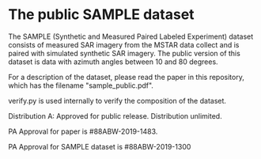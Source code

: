 # The public SAMPLE dataset

The SAMPLE (Synthetic and Measured Paired Labeled Experiment) dataset consists of measured SAR imagery from the MSTAR data collect and is paired with simulated synthetic SAR imagery. The public version of this dataset is data with azimuth angles between 10 and 80 degrees. 

For a description of the dataset, please read the paper in this repository, which has the filename "sample_public.pdf". 

verify.py is used internally to verify the composition of the dataset.

Distribution A: Approved for public release. Distribution unlimited. 

PA Approval for paper is #88ABW-2019-1483.

PA Approval for SAMPLE dataset is #88ABW-2019-1300